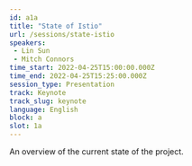```yaml
---
id: a1a
title: "State of Istio"
url: /sessions/state-istio
speakers:
 - Lin Sun
 - Mitch Connors
time_start: 2022-04-25T15:00:00.000Z
time_end: 2022-04-25T15:25:00.000Z
session_type: Presentation
track: Keynote
track_slug: keynote
language: English
block: a
slot: 1a
---
```


An overview of the current state of the project.